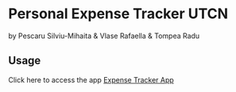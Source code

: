 # Personal Expense Tracker UTCN

by Pescaru Silviu-Mihaita & Vlase Rafaella & Tompea Radu

## Usage

Click here to access the app [Expense Tracker App](https://personalexpensetracker.anvil.app/)
